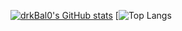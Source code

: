 [![drkBal0's GitHub stats](https://github-readme-stats.vercel.app/api?username=drkBal0)](https://github.com/drkBal0/github-readme-stats)
[![Top Langs](https://github-readme-stats-three-psi-74.vercel.app/api/top-langs/?username=drkBal0&size_weight=0.5&count_weight=0.5)
